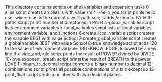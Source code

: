 This directory contains scripts on shell variables and expansion tasks
0-alias script creates an alias ls with value rm *
1-hello_you script prints hello user where user is the current user
2-path script adds /action to PATH
3-paths script prints number of directories in PATH
4-global_variables script lists environment variables
5-local_variables script lists all local variables, environment variable, and functions
6-create_local_variable script creates the variable BEST with value School
7-create_global_variable script creates a global variable BEST with value School
8-true_knowledge script adds 128 to the value of environment variable TRUEKNOWLEDGE, followed by a new line
9-divide_and_rule script prints the result of POWER divided by DIVIDE
10-love_exponent_breath script prints the result of BREATH to the power LOVE
 11-binary_to_decimal script converts a binary number to decimal
12-combinations script prints all possible combinations of a to z except oo
13-print_float script prints a number with two decimal places
